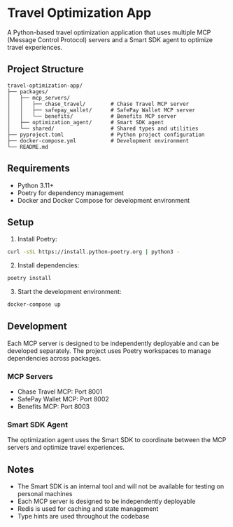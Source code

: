# Travel Optimization App

A Python-based travel optimization application that uses multiple MCP (Message Control Protocol) servers and a Smart SDK agent to optimize travel experiences.

## Project Structure

```
travel-optimization-app/
├── packages/
│   ├── mcp_servers/
│   │   ├── chase_travel/        # Chase Travel MCP server
│   │   ├── safepay_wallet/      # SafePay Wallet MCP server
│   │   └── benefits/            # Benefits MCP server
│   ├── optimization_agent/      # Smart SDK agent
│   └── shared/                  # Shared types and utilities
├── pyproject.toml               # Python project configuration
├── docker-compose.yml           # Development environment
└── README.md
```

## Requirements

- Python 3.11+
- Poetry for dependency management
- Docker and Docker Compose for development environment

## Setup

1. Install Poetry:
```bash
curl -sSL https://install.python-poetry.org | python3 -
```

2. Install dependencies:
```bash
poetry install
```

3. Start the development environment:
```bash
docker-compose up
```

## Development

Each MCP server is designed to be independently deployable and can be developed separately. The project uses Poetry workspaces to manage dependencies across packages.

### MCP Servers

- Chase Travel MCP: Port 8001
- SafePay Wallet MCP: Port 8002
- Benefits MCP: Port 8003

### Smart SDK Agent

The optimization agent uses the Smart SDK to coordinate between the MCP servers and optimize travel experiences.

## Notes

- The Smart SDK is an internal tool and will not be available for testing on personal machines
- Each MCP server is designed to be independently deployable
- Redis is used for caching and state management
- Type hints are used throughout the codebase 